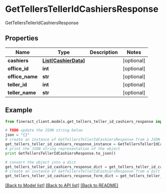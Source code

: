 # GetTellersTellerIdCashiersResponse

GetTellersTellerIdCashiersResponse

## Properties

Name | Type | Description | Notes
------------ | ------------- | ------------- | -------------
**cashiers** | [**List[CashierData]**](CashierData.md) |  | [optional] 
**office_id** | **int** |  | [optional] 
**office_name** | **str** |  | [optional] 
**teller_id** | **int** |  | [optional] 
**teller_name** | **str** |  | [optional] 

## Example

```python
from fineract_client.models.get_tellers_teller_id_cashiers_response import GetTellersTellerIdCashiersResponse

# TODO update the JSON string below
json = "{}"
# create an instance of GetTellersTellerIdCashiersResponse from a JSON string
get_tellers_teller_id_cashiers_response_instance = GetTellersTellerIdCashiersResponse.from_json(json)
# print the JSON string representation of the object
print GetTellersTellerIdCashiersResponse.to_json()

# convert the object into a dict
get_tellers_teller_id_cashiers_response_dict = get_tellers_teller_id_cashiers_response_instance.to_dict()
# create an instance of GetTellersTellerIdCashiersResponse from a dict
get_tellers_teller_id_cashiers_response_form_dict = get_tellers_teller_id_cashiers_response.from_dict(get_tellers_teller_id_cashiers_response_dict)
```
[[Back to Model list]](../README.md#documentation-for-models) [[Back to API list]](../README.md#documentation-for-api-endpoints) [[Back to README]](../README.md)



